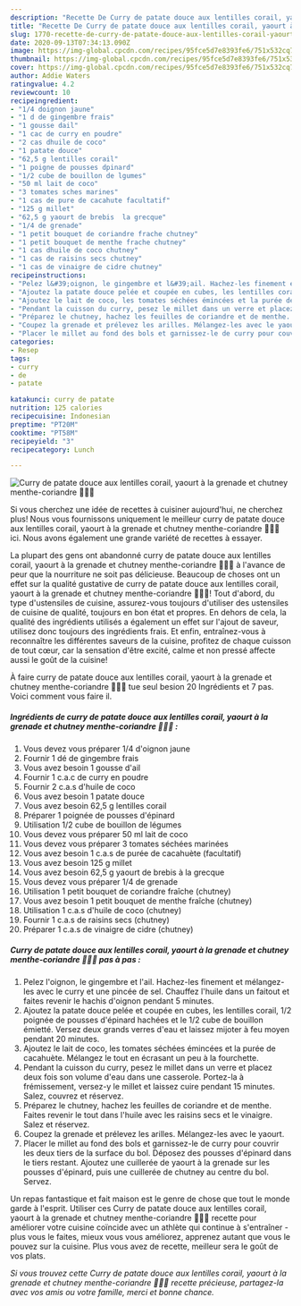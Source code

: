 ```yaml
---
description: "Recette De Curry de patate douce aux lentilles corail, yaourt à la grenade et chutney menthe-coriandre 🍠🥣🌱"
title: "Recette De Curry de patate douce aux lentilles corail, yaourt à la grenade et chutney menthe-coriandre 🍠🥣🌱"
slug: 1770-recette-de-curry-de-patate-douce-aux-lentilles-corail-yaourt-a-la-grenade-et-chutney-menthe-coriandre
date: 2020-09-13T07:34:13.090Z
image: https://img-global.cpcdn.com/recipes/95fce5d7e8393fe6/751x532cq70/curry-de-patate-douce-aux-lentilles-corail-yaourt-a-la-grenade-et-chutney-menthe-coriandre-🍠🥣🌱-photo-principale-de-la-recette.jpg
thumbnail: https://img-global.cpcdn.com/recipes/95fce5d7e8393fe6/751x532cq70/curry-de-patate-douce-aux-lentilles-corail-yaourt-a-la-grenade-et-chutney-menthe-coriandre-🍠🥣🌱-photo-principale-de-la-recette.jpg
cover: https://img-global.cpcdn.com/recipes/95fce5d7e8393fe6/751x532cq70/curry-de-patate-douce-aux-lentilles-corail-yaourt-a-la-grenade-et-chutney-menthe-coriandre-🍠🥣🌱-photo-principale-de-la-recette.jpg
author: Addie Waters
ratingvalue: 4.2
reviewcount: 10
recipeingredient:
- "1/4 doignon jaune"
- "1 d de gingembre frais"
- "1 gousse dail"
- "1 cac de curry en poudre"
- "2 cas dhuile de coco"
- "1 patate douce"
- "62,5 g lentilles corail"
- "1 poigne de pousses dpinard"
- "1/2 cube de bouillon de lgumes"
- "50 ml lait de coco"
- "3 tomates sches marines"
- "1 cas de pure de cacahute facultatif"
- "125 g millet"
- "62,5 g yaourt de brebis  la grecque"
- "1/4 de grenade"
- "1 petit bouquet de coriandre frache chutney"
- "1 petit bouquet de menthe frache chutney"
- "1 cas dhuile de coco chutney"
- "1 cas de raisins secs chutney"
- "1 cas de vinaigre de cidre chutney"
recipeinstructions:
- "Pelez l&#39;oignon, le gingembre et l&#39;ail. Hachez-les finement et mélangez-les avec le curry et une pincée de sel. Chauffez l&#39;huile dans un faitout et faites revenir le hachis d&#39;oignon pendant 5 minutes."
- "Ajoutez la patate douce pelée et coupée en cubes, les lentilles corail, 1/2 poignée de pousses d&#39;épinard hachées et le 1/2 cube de bouillon émietté. Versez deux grands verres d&#39;eau et laissez mijoter à feu moyen pendant 20 minutes."
- "Ajoutez le lait de coco, les tomates séchées émincées et la purée de cacahuète. Mélangez le tout en écrasant un peu à la fourchette."
- "Pendant la cuisson du curry, pesez le millet dans un verre et placez deux fois son volume d&#39;eau dans une casserole. Portez-la à frémissement, versez-y le millet et laissez cuire pendant 15 minutes. Salez, couvrez et réservez."
- "Préparez le chutney, hachez les feuilles de coriandre et de menthe. Faites revenir le tout dans l&#39;huile avec les raisins secs et le vinaigre. Salez et réservez."
- "Coupez la grenade et prélevez les arilles. Mélangez-les avec le yaourt."
- "Placer le millet au fond des bols et garnissez-le de curry pour couvrir les deux tiers de la surface du bol. Déposez des pousses d&#39;épinard dans le tiers restant. Ajoutez une cuillerée de yaourt à la grenade sur les pousses d&#39;épinard, puis une cuillerée de chutney au centre du bol. Servez."
categories:
- Resep
tags:
- curry
- de
- patate

katakunci: curry de patate 
nutrition: 125 calories
recipecuisine: Indonesian
preptime: "PT20M"
cooktime: "PT58M"
recipeyield: "3"
recipecategory: Lunch

---
```



![Curry de patate douce aux lentilles corail, yaourt à la grenade et chutney menthe-coriandre 🍠🥣🌱](https://img-global.cpcdn.com/recipes/95fce5d7e8393fe6/751x532cq70/curry-de-patate-douce-aux-lentilles-corail-yaourt-a-la-grenade-et-chutney-menthe-coriandre-🍠🥣🌱-photo-principale-de-la-recette.jpg)

Si vous cherchez une idée de recettes à cuisiner aujourd'hui, ne cherchez plus! Nous vous fournissons uniquement le meilleur curry de patate douce aux lentilles corail, yaourt à la grenade et chutney menthe-coriandre 🍠🥣🌱 ici. Nous avons également une grande variété de recettes à essayer.

La plupart des gens ont abandonné curry de patate douce aux lentilles corail, yaourt à la grenade et chutney menthe-coriandre 🍠🥣🌱 à l'avance de peur que la nourriture ne soit pas délicieuse. Beaucoup de choses ont un effet sur la qualité gustative de curry de patate douce aux lentilles corail, yaourt à la grenade et chutney menthe-coriandre 🍠🥣🌱! Tout d'abord, du type d'ustensiles de cuisine, assurez-vous toujours d'utiliser des ustensiles de cuisine de qualité, toujours en bon état et propres. En dehors de cela, la qualité des ingrédients utilisés a également un effet sur l'ajout de saveur, utilisez donc toujours des ingrédients frais. Et enfin, entraînez-vous à reconnaître les différentes saveurs de la cuisine, profitez de chaque cuisson de tout cœur, car la sensation d'être excité, calme et non pressé affecte aussi le goût de la cuisine!

<!--inarticleads1-->

À faire curry de patate douce aux lentilles corail, yaourt à la grenade et chutney menthe-coriandre 🍠🥣🌱 tue seul besion 20 Ingrédients et 7 pas. Voici comment vous faire il.

##### Ingrédients de curry de patate douce aux lentilles corail, yaourt à la grenade et chutney menthe-coriandre 🍠🥣🌱 :

1. Vous devez vous préparer 1/4 d&#39;oignon jaune
1. Fournir 1 dé de gingembre frais
1. Vous avez besoin 1 gousse d&#39;ail
1. Fournir 1 c.a.c de curry en poudre
1. Fournir 2 c.a.s d&#39;huile de coco
1. Vous avez besoin 1 patate douce
1. Vous avez besoin 62,5 g lentilles corail
1. Préparer 1 poignée de pousses d&#39;épinard
1. Utilisation 1/2 cube de bouillon de légumes
1. Vous devez vous préparer 50 ml lait de coco
1. Vous devez vous préparer 3 tomates séchées marinées
1. Vous avez besoin 1 c.a.s de purée de cacahuète (facultatif)
1. Vous avez besoin 125 g millet
1. Vous avez besoin 62,5 g yaourt de brebis à la grecque
1. Vous devez vous préparer 1/4 de grenade
1. Utilisation 1 petit bouquet de coriandre fraîche (chutney)
1. Vous avez besoin 1 petit bouquet de menthe fraîche (chutney)
1. Utilisation 1 c.a.s d&#39;huile de coco (chutney)
1. Fournir 1 c.a.s de raisins secs (chutney)
1. Préparer 1 c.a.s de vinaigre de cidre (chutney)




<!--inarticleads2-->

##### Curry de patate douce aux lentilles corail, yaourt à la grenade et chutney menthe-coriandre 🍠🥣🌱 pas à pas :

1. Pelez l&#39;oignon, le gingembre et l&#39;ail. Hachez-les finement et mélangez-les avec le curry et une pincée de sel. Chauffez l&#39;huile dans un faitout et faites revenir le hachis d&#39;oignon pendant 5 minutes.
1. Ajoutez la patate douce pelée et coupée en cubes, les lentilles corail, 1/2 poignée de pousses d&#39;épinard hachées et le 1/2 cube de bouillon émietté. Versez deux grands verres d&#39;eau et laissez mijoter à feu moyen pendant 20 minutes.
1. Ajoutez le lait de coco, les tomates séchées émincées et la purée de cacahuète. Mélangez le tout en écrasant un peu à la fourchette.
1. Pendant la cuisson du curry, pesez le millet dans un verre et placez deux fois son volume d&#39;eau dans une casserole. Portez-la à frémissement, versez-y le millet et laissez cuire pendant 15 minutes. Salez, couvrez et réservez.
1. Préparez le chutney, hachez les feuilles de coriandre et de menthe. Faites revenir le tout dans l&#39;huile avec les raisins secs et le vinaigre. Salez et réservez.
1. Coupez la grenade et prélevez les arilles. Mélangez-les avec le yaourt.
1. Placer le millet au fond des bols et garnissez-le de curry pour couvrir les deux tiers de la surface du bol. Déposez des pousses d&#39;épinard dans le tiers restant. Ajoutez une cuillerée de yaourt à la grenade sur les pousses d&#39;épinard, puis une cuillerée de chutney au centre du bol. Servez.




<!--inarticleads1-->

<p>
Un repas fantastique et fait maison est le genre de chose que tout le monde garde à l'esprit. Utiliser ces Curry de patate douce aux lentilles corail, yaourt à la grenade et chutney menthe-coriandre 🍠🥣🌱 recette pour améliorer votre cuisine coïncide avec un athlète qui continue à s'entraîner - plus vous le faites, mieux vous vous améliorez, apprenez autant que vous le pouvez sur la cuisine. Plus vous avez de recette, meilleur sera le goût de vos plats.
</p>

<p>
<i>Si vous trouvez cette Curry de patate douce aux lentilles corail, yaourt à la grenade et chutney menthe-coriandre 🍠🥣🌱 recette précieuse, partagez-la avec vos amis ou votre famille, merci et bonne chance.</i>
</p>
